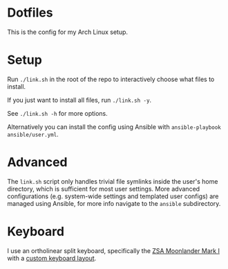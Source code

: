 # Dotfiles

This is the config for my Arch Linux setup.

# Setup

Run `./link.sh` in the root of the repo to interactively choose what files to install.

If you just want to install all files, run `./link.sh -y`.

See `./link.sh -h` for more options.

Alternatively you can install the config using Ansible with `ansible-playbook ansible/user.yml`.

# Advanced

The `link.sh` script only handles trivial file symlinks inside the user's home directory, which is sufficient for most user settings.
More advanced configurations (e.g. system-wide settings and templated user configs) are managed using Ansible, for more info navigate to the `ansible` subdirectory.

# Keyboard

I use an ortholinear split keyboard, specifically the [ZSA Moonlander Mark I](https://www.zsa.io/moonlander) with a [custom keyboard layout](https://configure.zsa.io/moonlander/layouts/P70zZ/latest/0).
